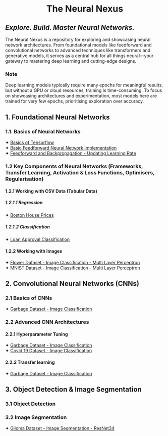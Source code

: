 # <p align="center">The Neural Nexus</p>
## <i>Explore. Build. Master Neural Networks.</i>

The Neural Nexus is a repository for exploring and showcasing neural network architectures. From foundational models 
like feedforward and convolutional networks to advanced techniques like transformers and generative models, it serves as 
a central hub for all things neural—your gateway to mastering deep learning and cutting-edge designs.

### Note
Deep learning models typically require many epochs for meaningful results, but without a GPU or cloud resources, 
training is time-consuming. To focus on showcasing architectures and experimentation, most models here are trained for 
very few epochs, prioritising exploration over accuracy.

## 1. Foundational Neural Networks
### 1.1. Basics of Neural Networks
✦ [Basics of Tensorflow](a.%20Jupyter%20Notebooks/Basics%20of%20Tensorflow.ipynb) <br/>
✦ [Basic Feedforward Neural Network Implementation](a.%20Jupyter%20Notebooks/Basic%20Feedforward%20Neural%20Network%20Implementation.ipynb)<br/>
✦ [Feedforward and Backpropagation - Updating Learning Rate](a.%20Jupyter%20Notebooks/Feedforward%20and%20Backpropagation%20-%20Updating%20Learning%20Rate.ipynb)<br/>

### 1.2 Key Components of Neural Networks (Frameworks, Transfer Learning, Activation & Loss Functions, Optimisers, Regularisation)
#### 1.2.1 Working with CSV Data (Tabular Data)
##### 1.2.1.1 Regression
✦ [Boston House Prices](a.%20Jupyter%20Notebooks/Boston%20House%20Prices%20-%20Regression.ipynb)<br />

##### 1.2.1.2 Classification
✦ [Loan Approval Classification](a.%20Jupyter%20Notebooks/Loan%20Approval%20Classification.ipynb)<br/>

#### 1.2.2 Working with Images
✦ [Flower Dataset - Image Classification - Multi Layer Perceptron](a.%20Jupyter%20Notebooks/Image%20Classification%20-%20Flowers%20Dataset%20-%20Multi%20Layer%20Percepton.ipynb)<br/>
✦ [MNIST Dataset - Image Classification - Multi Layer Perceptron](a.%20Jupyter%20Notebooks/Image%20Classification%20-%20MNIST%20Dataset%20-%20Multi%20Layer%20Perceptron.ipynb) <br />

## 2. Convolutional Neural Networks (CNNs)  
### 2.1 Basics of CNNs
✦ [Garbage Dataset - Image Classification](a.%20Jupyter%20Notebooks/Image%20Classification%20-%20Garbage%20Dataset%20-%20CNN.ipynb)<br />

### 2.2 Advanced CNN Architectures 
#### 2.2.1 Hyperparameter Tuning
✦ [Garbage Dataset - Image Classification](a.%20Jupyter%20Notebooks/Image%20Classification%20-%20Garbage%20Dataset%20-%20CNN%20-%20Hyperparameter%20Tuning.ipynb)<br />
✦ [Covid 19 Dataset - Image Classification](a.%20Jupyter%20Notebooks/Image%20Classification%20-%20Covid%2019%20Dataset%20-%20Hyperparameter%20Tuning.ipynb)<br />

#### 2.2.2 Transfer learning
✦ [Garbage Dataset - Image Classification](a.%20Jupyter%20Notebooks/Image%20Classification%20-%20Garbage%20Dataset%20-%20Transfer%20Learning%20-%20MobileNet.ipynb)<br />

## 3. Object Detection & Image Segmentation  
### 3.1 Object Detection

### 3.2 Image Segmentation  
✦ [Glioma Dataset - Image Segmentation - ResNet34](a.%20Jupyter%20Notebooks/Image%20Segmentation%20-%20Glioma%20Dataset%20-%20ResNet34.ipynb)<br />
